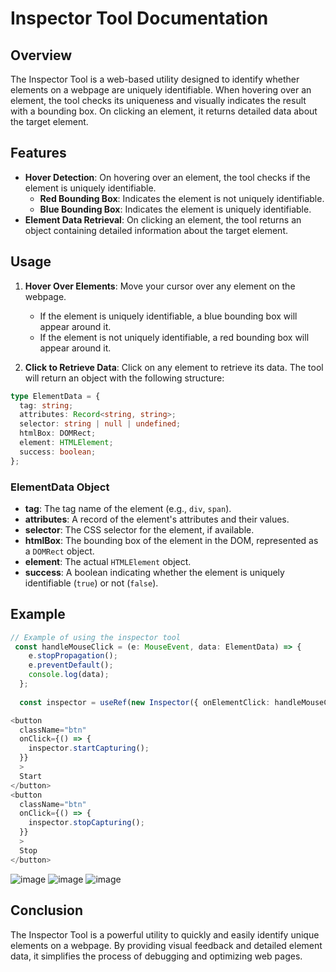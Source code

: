 # Inspector Tool Documentation

## Overview

The Inspector Tool is a web-based utility designed to identify whether elements on a webpage are uniquely identifiable. When hovering over an element, the tool checks its uniqueness and visually indicates the result with a bounding box. On clicking an element, it returns detailed data about the target element.

## Features

- **Hover Detection**: On hovering over an element, the tool checks if the element is uniquely identifiable.
  - **Red Bounding Box**: Indicates the element is not uniquely identifiable.
  - **Blue Bounding Box**: Indicates the element is uniquely identifiable.
- **Element Data Retrieval**: On clicking an element, the tool returns an object containing detailed information about the target element.

## Usage

1. **Hover Over Elements**: Move your cursor over any element on the webpage.
   - If the element is uniquely identifiable, a blue bounding box will appear around it.
   - If the element is not uniquely identifiable, a red bounding box will appear around it.

2. **Click to Retrieve Data**: Click on any element to retrieve its data. The tool will return an object with the following structure:

```typescript
type ElementData = {
  tag: string;
  attributes: Record<string, string>;
  selector: string | null | undefined;
  htmlBox: DOMRect;
  element: HTMLElement;
  success: boolean;
};
```

### ElementData Object

- **tag**: The tag name of the element (e.g., `div`, `span`).
- **attributes**: A record of the element's attributes and their values.
- **selector**: The CSS selector for the element, if available.
- **htmlBox**: The bounding box of the element in the DOM, represented as a `DOMRect` object.
- **element**: The actual `HTMLElement` object.
- **success**: A boolean indicating whether the element is uniquely identifiable (`true`) or not (`false`).

## Example

```Typescript
// Example of using the inspector tool
 const handleMouseClick = (e: MouseEvent, data: ElementData) => {
    e.stopPropagation();
    e.preventDefault();
    console.log(data);
  };
  
  const inspector = useRef(new Inspector({ onElementClick: handleMouseClick })).current;

<button
  className="btn"
  onClick={() => {
    inspector.startCapturing();
  }}
  >
  Start
</button>
<button
  className="btn"
  onClick={() => {
    inspector.stopCapturing();
  }}
  >
  Stop
</button>
```
![image](https://github.com/user-attachments/assets/491ae8fd-751b-4230-8614-508e603b1eb7)
![image](https://github.com/user-attachments/assets/b230af63-65d7-4655-812b-e99950dfc243)
![image](https://github.com/user-attachments/assets/f8efcb18-4bb4-4b95-b88b-5d8ee96400c7)




## Conclusion

The Inspector Tool is a powerful utility to quickly and easily identify unique elements on a webpage. By providing visual feedback and detailed element data, it simplifies the process of debugging and optimizing web pages.

